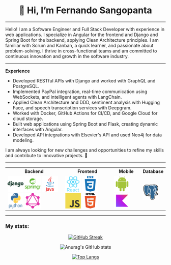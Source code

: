 
<h1 class="header" align="center">
  👋 Hi, I’m Fernando Sangopanta 
  </h1>
  <hr></hr>
Hello! I am a Software Engineer and Full Stack Developer with experience in web applications. I specialize in Angular for the frontend and Django and Spring Boot for the backend, applying Clean Architecture principles. I am familiar with Scrum and Kanban, a quick learner, and passionate about problem-solving. I thrive in cross-functional teams and am committed to continuous innovation and growth in the software industry.

<hr>
<strong> Experience </strong>

<ul>
  <li>Developed RESTful APIs with Django and worked with GraphQL and PostgreSQL.</li>
  <li>Implemented PayPal integration, real-time communication using WebSockets, and intelligent agents with LangChain.</li>
  <li>Applied Clean Architecture and DDD, sentiment analysis with Hugging Face, and speech transcription services with Deepgram.</li>
  <li>Worked with Docker, GitHub Actions for CI/CD, and Google Cloud for cloud storage.</li>
  <li>Built web applications using Spring Boot and Flask, creating dynamic interfaces with Angular.</li>
  <li>Developed API integrations with Elsevier's API and used Neo4j for data modeling.</li>
</ul>
I am always looking for new challenges and opportunities to refine my skills and contribute to innovative projects. 🚀
<hr></hr>

<table >
  <tr>
  <th> Backend </th>
  <th> Frontend </th>
  <th> Mobile </th>
  <th> Database </th>
  </tr>

<tr>
  <td>
   <img src="https://github.com/devicons/devicon/blob/master/icons/django/django-plain-wordmark.svg" height="50px" width="50px"
       />
               <img src="https://github.com/devicons/devicon/blob/master/icons/spring/spring-original-wordmark.svg" height="50px" width="50px"
       />
                 <img src="https://github.com/devicons/devicon/blob/master/icons/java/java-original-wordmark.svg" height="50px" width="50px"
       />
                 <img src="https://github.com/devicons/devicon/blob/master/icons/python/python-original-wordmark.svg" height="50px" width="50px"
       />
      <img src="https://github.com/devicons/devicon/blob/master/icons/graphql/graphql-plain.svg" height="50px" width="50px"
       />
  </td>
  <td>
      <img src="https://github.com/devicons/devicon/blob/master/icons/react/react-original-wordmark.svg" height="50px" width="50px"
       />
           <img src="https://github.com/devicons/devicon/blob/master/icons/css3/css3-plain-wordmark.svg" height="50px" width="50px"
       />
             <img src="https://github.com/devicons/devicon/blob/master/icons/javascript/javascript-original.svg" height="50px" width="50px"
       />
                <img src="https://github.com/devicons/devicon/blob/master/icons/html5/html5-original-wordmark.svg" height="50px" width="50px"
       />
  </td>
  <td>
      <img src="https://github.com/devicons/devicon/blob/master/icons/android/android-original.svg" height="50px" width="50px"
       />
        <img src="https://github.com/devicons/devicon/blob/master/icons/kotlin/kotlin-original.svg" height="50px" width="50px"
       />
  </td>
  <td>
                    <img src="https://github.com/devicons/devicon/blob/master/icons/postgresql/postgresql-original.svg" height="50px" width="50px"
       />
  </td>
</tr>
    
</table>
<hr> </hr>



### My stats: 

<div align = "center">
  
[![GitHub Streak](https://github-readme-streak-stats.herokuapp.com?user=Fernando473&theme=synthwave)](https://git.io/streak-stats)

</div>

<div align = "center">
  
![Anurag's GitHub stats](https://github-readme-stats.vercel.app/api?username=Fernando473&show_icons=true&theme=radical&count_private=true)
  
</div>

<div align ="center">
  
  [![Top Langs](https://github-readme-stats.vercel.app/api/top-langs/?username=Fernando473&hide_progress=false&langs_count=5)](https://github.com/Fernando473/github-readme-stats)
  
  </div>



<!---
Fernando473/Fernando473 is a ✨ special ✨ repository because its `README.md` (this file) appears on your GitHub profile.
You can click the Preview link to take a look at your changes.
--->

